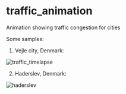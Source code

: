# traffic_animation
Animation showing traffic congestion for cities


Some samples:

1. Vejle city, Denmark:

![traffic_timelapse](https://user-images.githubusercontent.com/38955297/194849294-80bcde34-b1bf-4bb6-a103-2790ba8aa72b.gif)

2. Haderslev, Denmark:

![haderslev](https://user-images.githubusercontent.com/38955297/194849283-5bd1cc07-0f69-40b5-b380-9838310ee4c0.gif)
